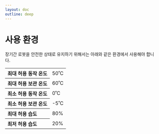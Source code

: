 ```yaml
---
layout: doc
outline: deep
---
```


# 사용 환경

장기간 로봇을 안전한 상태로 유지하기 위해서는 아래와 같은 환경에서 사용해야 합니다.

<table class="td-align">
  <tr>
    <th>최대 허용 동작 온도</th>
    <td>50˚C</td>
  </tr>
  <tr>
    <th>최대 허용 보관 온도</th>
    <td>60˚C</td>
  </tr>
  <tr>
    <th>최소 허용 동작 온도</th>
    <td>0˚C</td>
  </tr>
  <tr>
    <th>최소 허용 보관 온도</th>
    <td>-5˚C</td>
  </tr>
  <tr>
    <th>최대 허용 습도</th>
    <td>80%</td>
  </tr>
  <tr>
    <th>최저 허용 습도</th>
    <td>20%</td>
  </tr>
</table>

<style scoped>
th {
  text-align: left;
}
</style>
